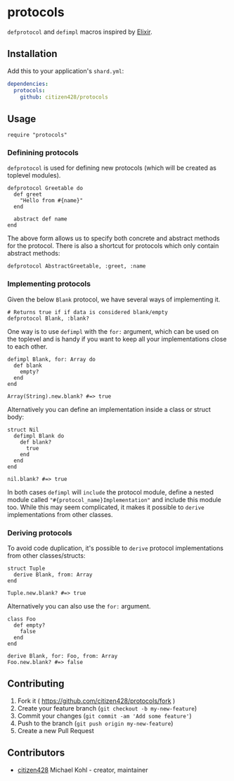 # protocols

`defprotocol` and `defimpl` macros inspired by [Elixir](http://elixir-lang.org/getting-started/protocols.html).

## Installation


Add this to your application's `shard.yml`:

```yaml
dependencies:
  protocols:
    github: citizen428/protocols
```


## Usage


```crystal
require "protocols"
```

### Definining protocols

`defprotocol` is used for defining new protocols (which will be created as toplevel modules).

```crystal
defprotocol Greetable do
  def greet
    "Hello from #{name}"
  end
  
  abstract def name
end
```

The above form allows us to specify both concrete and abstract methods for the protocol. There is also a shortcut for protocols which only contain abstract methods:

```crystal
defprotocol AbstractGreetable, :greet, :name
```

### Implementing protocols

Given the below `Blank` protocol, we have several ways of implementing it.

```crystal
# Returns true if if data is considered blank/empty    
defprotocol Blank, :blank?
```

One way is to use `defimpl` with the `for:` argument, which can be used on the toplevel and is handy if you want to keep all your implementations close to each other.

```crystal
defimpl Blank, for: Array do
  def blank
    empty?
  end
end

Array(String).new.blank? #=> true
```

Alternatively you can define an implementation inside a class or struct body:

```crystal
struct Nil
  defimpl Blank do
    def blank?
      true
    end
  end
end

nil.blank? #=> true
```

In both cases `defimpl` will `include` the protocol module, define a nested module called `"#{protocol_name}Implementation"` and include this module too. While this may seem complicated, it makes it possible to `derive` implementations from other classes.

### Deriving protocols

To avoid code duplication, it's possible to `derive` protocol implementations from other classes/structs:

```crystal
struct Tuple
  derive Blank, from: Array        
end
        
Tuple.new.blank? #=> true  
```

Alternatively you can also use the `for:` argument.

```crystal
class Foo
  def empty?
    false
  end
end

derive Blank, for: Foo, from: Array 
Foo.new.blank? #=> false
```

## Contributing

1. Fork it ( https://github.com/citizen428/protocols/fork )
2. Create your feature branch (`git checkout -b my-new-feature`)
3. Commit your changes (`git commit -am 'Add some feature'`)
4. Push to the branch (`git push origin my-new-feature`)
5. Create a new Pull Request

## Contributors

- [citizen428](https://github.com/citizen428) Michael Kohl - creator, maintainer

